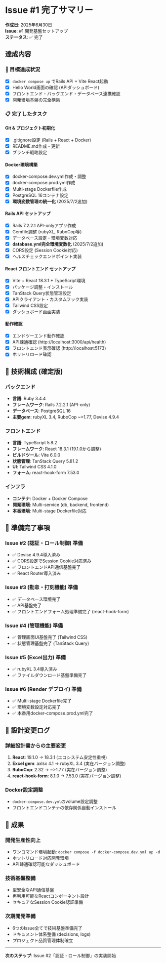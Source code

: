 # Issue #1 完了サマリー

**作成日**: 2025年6月30日  
**Issue**: #1 開発基盤セットアップ  
**ステータス**: ✅ 完了

## 達成内容

### 🎯 目標達成状況
- [x] `docker compose up` でRails API + Vite React起動
- [x] Hello World画面の確認 (APIダッシュボード)  
- [x] フロントエンド・バックエンド・データベース連携確認
- [x] 開発環境基盤の完全構築

### 📋 完了したタスク
#### Git & プロジェクト初期化
- [x] .gitignore設定 (Rails + React + Docker)
- [x] README.md作成・更新
- [x] ブランチ戦略設定

#### Docker環境構築  
- [x] docker-compose.dev.yml作成・調整
- [x] docker-compose.prod.yml作成
- [x] Multi-stage Dockerfile作成
- [x] PostgreSQL 16コンテナ設定
- [x] **環境変数管理の統一化** (2025/7/2追加)

#### Rails API セットアップ
- [x] Rails 7.2.2.1 API-onlyアプリ作成
- [x] Gemfile調整 (rubyXL, RuboCop等)
- [x] データベース設定・環境変数対応
- [x] **database.yml完全環境変数化** (2025/7/2追加)
- [x] CORS設定 (Session Cookie対応)
- [x] ヘルスチェックエンドポイント実装

#### React フロントエンド セットアップ
- [x] Vite + React 18.3.1 + TypeScript環境
- [x] パッケージ調整・インストール
- [x] TanStack Query状態管理設定
- [x] APIクライアント・カスタムフック実装
- [x] Tailwind CSS設定
- [x] ダッシュボード画面実装

#### 動作確認
- [x] エンドツーエンド動作確認
- [x] API疎通確認 (http://localhost:3000/api/health)
- [x] フロントエンド表示確認 (http://localhost:5173)
- [x] ホットリロード確認

## 🔧 技術構成 (確定版)

### バックエンド
- **言語**: Ruby 3.4.4
- **フレームワーク**: Rails 7.2.2.1 (API-only)
- **データベース**: PostgreSQL 16
- **主要gem**: rubyXL 3.4, RuboCop ~>1.77, Devise 4.9.4

### フロントエンド
- **言語**: TypeScript 5.8.2
- **フレームワーク**: React 18.3.1 (19.1.0から調整)
- **ビルドツール**: Vite 6.0.0
- **状態管理**: TanStack Query 5.81.2
- **UI**: Tailwind CSS 4.1.0
- **フォーム**: react-hook-form 7.53.0

### インフラ
- **コンテナ**: Docker + Docker Compose
- **開発環境**: Multi-service (db, backend, frontend)
- **本番環境**: Multi-stage Dockerfile対応

## 🚀 準備完了事項

### Issue #2 (認証・ロール制御) 準備
- ✅ Devise 4.9.4導入済み
- ✅ CORS設定でSession Cookie対応済み  
- ✅ フロントエンドAPI通信基盤完了
- ✅ React Router導入済み

### Issue #3 (勤怠・打刻機能) 準備
- ✅ データベース環境完了
- ✅ API基盤完了
- ✅ フロントエンドフォーム処理準備完了 (react-hook-form)

### Issue #4 (管理機能) 準備
- ✅ 管理画面UI基盤完了 (Tailwind CSS)
- ✅ 状態管理基盤完了 (TanStack Query)

### Issue #5 (Excel出力) 準備  
- ✅ rubyXL 3.4導入済み
- ✅ ファイルダウンロード基盤準備完了

### Issue #6 (Render デプロイ) 準備
- ✅ Multi-stage Dockerfile完了
- ✅ 環境変数設定対応完了
- ✅ 本番用docker-compose.prod.yml完了

## 📝 設計変更ログ

### 詳細設計書からの主要変更
1. **React**: 19.1.0 → 18.3.1 (エコシステム安定性重視)
2. **Excel gem**: axlsx 4.1 → rubyXL 3.4 (実在バージョン調整)
3. **RuboCop**: 2.32 → ~>1.77 (実在バージョン調整)  
4. **react-hook-form**: 8.1.0 → 7.53.0 (実在バージョン調整)

### Docker設定調整
- `docker-compose.dev.yml`のvolume設定調整
- フロントエンドコンテナの依存関係自動インストール

## 🎉 成果

### 開発生産性向上
- ワンコマンド環境起動: `docker compose -f docker-compose.dev.yml up -d`
- ホットリロード対応開発環境
- API疎通確認可能なダッシュボード

### 技術基盤整備
- 型安全なAPI通信基盤
- 再利用可能なReactコンポーネント設計
- セキュアなSession Cookie認証準備

### 次期開発準備
- 6つのIssue全てで技術基盤準備完了
- ドキュメント体系整備 (decisions, logs)
- プロジェクト品質管理体制確立

---

**次のステップ**: Issue #2「認証・ロール制御」の実装開始
